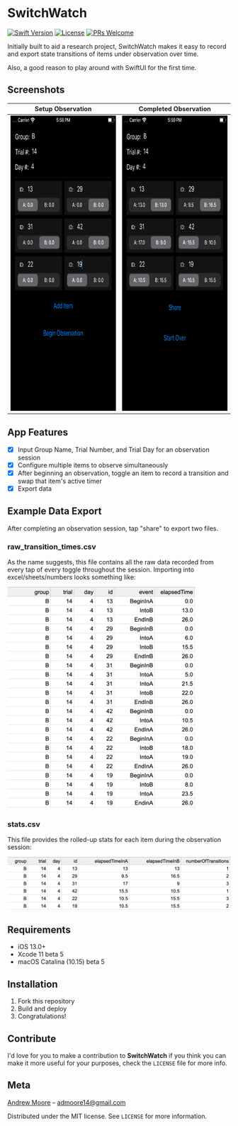 # SwitchWatch

[![Swift Version][swift-image]][swift-url]
[![License][license-image]][license-url] 
[![PRs Welcome](https://img.shields.io/badge/PRs-welcome-brightgreen.svg?style=flat-square)](http://makeapullrequest.com)

Initially built to aid a research project, SwitchWatch makes it easy to record and export state transitions of items under observation over time. 

Also, a good reason to play around with SwiftUI for the first time.

## Screenshots
Setup Observation            |  Completed Observation
:-------------------------:|:-------------------------:
<img src="https://github.com/moorea/SwitchWatch/blob/master/Images/SessionStart.png" width="375" height="667">  |  <img src="https://github.com/moorea/SwitchWatch/blob/master/Images/SessionComplete.png" width="375" height="667">

## App Features

- [x] Input Group Name, Trial Number, and Trial Day for an observation session
- [x] Configure multiple items to observe simultaneously
- [x] After beginning an observation, toggle an item to record a transition and swap that item's active timer
- [x] Export data

## Example Data Export

After completing an observation session, tap "share" to export two files.

### raw_transition_times.csv

As the name suggests, this file contains all the raw data recorded from every tap of every toggle throughout the session. Importing into excel/sheets/numbers looks something like:

<img src="https://github.com/moorea/SwitchWatch/blob/master/Images/RawDataTable.png" width="425" height="500"> 

### stats.csv

This file provides the rolled-up stats for each item during the observation session:

![StatsTable](https://github.com/moorea/SwitchWatch/blob/master/Images/StatsTable.png)


## Requirements

- iOS 13.0+
- Xcode 11 beta 5
- macOS Catalina (10.15) beta 5

## Installation

1. Fork this repository
2. Build and deploy
3. Congratulations!  

## Contribute

I'd love for you to make a contribution to **SwitchWatch** if you think you can make it more useful for your purposes, check the ``LICENSE`` file for more info.

## Meta

[Andrew Moore](https://www.linkedin.com/in/moorea/) – admoore14@gmail.com

Distributed under the MIT license. See ``LICENSE`` for more information.

[swift-image]:https://img.shields.io/badge/swift-5.1-orange.svg
[swift-url]: https://swift.org/
[license-image]: https://img.shields.io/badge/License-MIT-blue.svg
[license-url]: https://github.com/moorea/SwitchWatch/blob/master/LICENSE.md
[travis-image]: https://img.shields.io/travis/dbader/node-datadog-metrics/master.svg?style=flat-square
[travis-url]: https://travis-ci.org/dbader/node-datadog-metrics
[codebeat-image]: https://codebeat.co/badges/c19b47ea-2f9d-45df-8458-b2d952fe9dad
[codebeat-url]: https://codebeat.co/projects/github-com-vsouza-awesomeios-com
